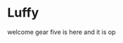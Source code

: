 # Luffy
welcome
gear five is here and it is op 
 
 
  
  
    
                
             
                     
                               
                 
                      
         
   
 
 
